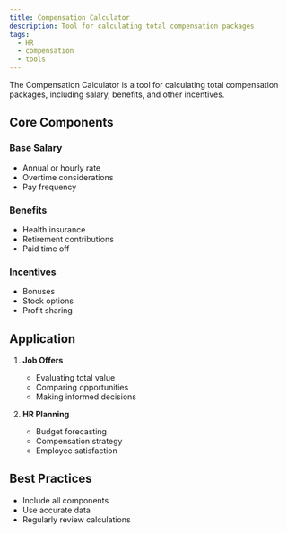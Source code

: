 ```yaml
---
title: Compensation Calculator
description: Tool for calculating total compensation packages
tags:
  - HR
  - compensation
  - tools
---
```


The Compensation Calculator is a tool for calculating total compensation packages, including salary, benefits, and other incentives.

## Core Components

### Base Salary
- Annual or hourly rate
- Overtime considerations
- Pay frequency

### Benefits
- Health insurance
- Retirement contributions
- Paid time off

### Incentives
- Bonuses
- Stock options
- Profit sharing

## Application

1. **Job Offers**
   - Evaluating total value
   - Comparing opportunities
   - Making informed decisions

2. **HR Planning**
   - Budget forecasting
   - Compensation strategy
   - Employee satisfaction

## Best Practices
- Include all components
- Use accurate data
- Regularly review calculations
